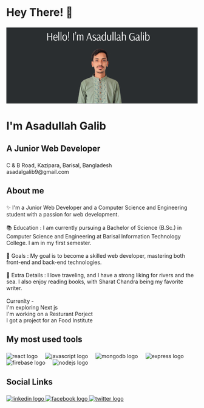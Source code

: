 <h1 align="left">Hey There! 👋</h1>

###

<div align="center">
  <img height="200" src="https://github.com/asadalgalib/asadalgalib/blob/main/Modern%20Fashion%20Clothing%20Online%20Shop%20Showroom%20Facebook%20Cover.png"  />
</div>

###

<h1 align="left">I'm Asadullah Galib</h1>
<h2 align="left">A Junior Web Developer</h2>

###

<p align="left">C & B Road, Kazipara, Barisal, Bangladesh<br>asadalgalib9@gmail.com</p>

###

<h2 align="left">About me</h2>

###

<p align="left">✨ I'm a Junior Web Developer and a Computer Science and Engineering student with a passion for web development.<br><br>📚 Education : I am currently pursuing a Bachelor of Science (B.Sc.) in Computer Science and Engineering at Barisal Information Technology College. I am in my first semester.<br><br>🎯 Goals :  My goal is to become a skilled web developer, mastering both front-end and back-end technologies.<br><br>🎲 Extra Details : I love traveling, and I have a strong liking for rivers and the sea. I also enjoy reading books, with Sharat Chandra being my favorite writer.<br><br>Currenlty -<br>I'm exploring Next js<br>I'm working on a Resturant Porject<br>I got a project for an Food Institute</p>

###

<h2 align="left">My most used tools</h2>

###

<div align="left">
  <img src="https://cdn.jsdelivr.net/gh/devicons/devicon/icons/react/react-original.svg" height="40" alt="react logo"  />
  <img width="12" />
  <img src="https://cdn.jsdelivr.net/gh/devicons/devicon/icons/javascript/javascript-original.svg" height="40" alt="javascript logo"  />
  <img width="12" />
  <img src="https://cdn.jsdelivr.net/gh/devicons/devicon/icons/mongodb/mongodb-original.svg" height="40" alt="mongodb logo"  />
  <img width="12" />
  <img src="https://skillicons.dev/icons?i=express" height="40" alt="express logo"  />
  <img width="12" />
  <img src="https://cdn.jsdelivr.net/gh/devicons/devicon/icons/firebase/firebase-plain.svg" height="40" alt="firebase logo"  />
  <img width="12" />
  <img src="https://cdn.jsdelivr.net/gh/devicons/devicon/icons/nodejs/nodejs-original.svg" height="40" alt="nodejs logo"  />
</div>

###

<h2 align="left">Social Links</h2>

###

<div align="left">
  <a href="https://www.linkedin.com/in/asadullah-galib-99ba0b32b/" target="_blank">
    <img src="https://raw.githubusercontent.com/maurodesouza/profile-readme-generator/master/src/assets/icons/social/linkedin/default.svg" width="52" height="40" alt="linkedin logo"  />
  </a>
  <a href="https://www.facebook.com/algalib.asad/" target="_blank">
    <img src="https://raw.githubusercontent.com/maurodesouza/profile-readme-generator/master/src/assets/icons/social/facebook/default.svg" width="52" height="40" alt="facebook logo"  />
  </a>
  <a href="https://x.com/asadalgalib9" target="_blank">
    <img src="https://raw.githubusercontent.com/maurodesouza/profile-readme-generator/master/src/assets/icons/social/twitter/default.svg" width="52" height="40" alt="twitter logo"  />
  </a>
</div>

###

